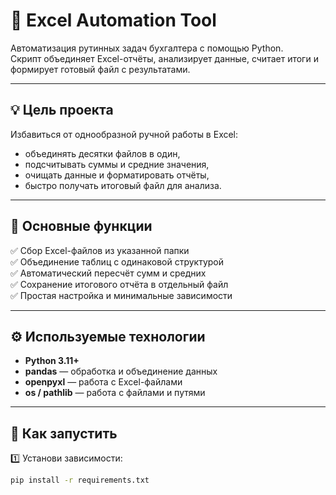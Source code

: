 # 🧾 Excel Automation Tool  

Автоматизация рутинных задач бухгалтера с помощью Python.  
Скрипт объединяет Excel-отчёты, анализирует данные, считает итоги и формирует готовый файл с результатами.  

---

## 💡 Цель проекта  
Избавиться от однообразной ручной работы в Excel:  
- объединять десятки файлов в один,  
- подсчитывать суммы и средние значения,  
- очищать данные и форматировать отчёты,  
- быстро получать итоговый файл для анализа.  

---

## 🚀 Основные функции  
✅ Сбор Excel-файлов из указанной папки  
✅ Объединение таблиц с одинаковой структурой  
✅ Автоматический пересчёт сумм и средних  
✅ Сохранение итогового отчёта в отдельный файл  
✅ Простая настройка и минимальные зависимости  

---

## ⚙️ Используемые технологии  
- **Python 3.11+**  
- **pandas** — обработка и объединение данных  
- **openpyxl** — работа с Excel-файлами  
- **os / pathlib** — работа с файлами и путями  

---

## 🧰 Как запустить  

1️⃣ Установи зависимости:
```bash
pip install -r requirements.txt
